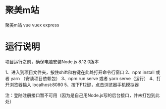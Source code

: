 # 聚美m站
聚美m站 vue vuex express
# 运行说明
项目运行之前，确保电脑安装Node.js 8.12.0版本

1、进入到项目文件夹，按住shift和右键在此处打开命令行窗口
2、npm install 或者 yarn  （安装项目依赖包）
3、npm run serve 或者 yarn serve（运行）
4、打开浏览器输入 localhost:8080 
5、按下F12键，点击浏览器手机模拟器

注：登陆注册接口暂不可用（因为是自己用Node.js写的后台接口，并未打包到此处）

